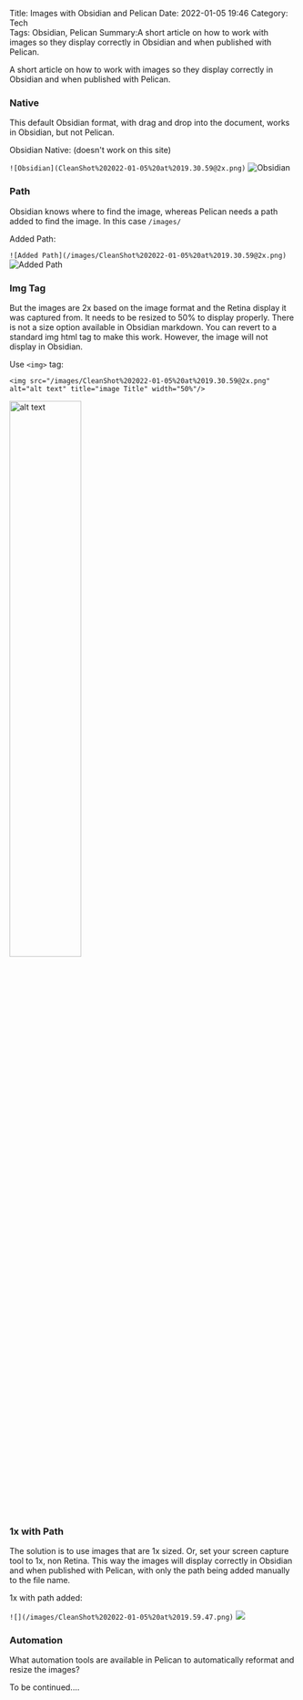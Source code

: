 Title: Images with Obsidian and Pelican
Date: 2022-01-05 19:46
Category: Tech	
Tags: Obsidian, Pelican
Summary:A short article on how to work with images so they display correctly in Obsidian and when published with Pelican.

A short article on how to work with images so they display correctly in Obsidian and when published with Pelican.

### Native
This default Obsidian format, with drag and drop into the document, works in Obsidian, but not Pelican.

Obsidian Native: (doesn't work on this site)

`![Obsidian](CleanShot%202022-01-05%20at%2019.30.59@2x.png)`
![Obsidian](CleanShot%202022-01-05%20at%2019.30.59@2x.png)

### Path
Obsidian knows where to find the image, whereas Pelican needs a path added to find the image. In this case `/images/`

Added Path:

`![Added Path](/images/CleanShot%202022-01-05%20at%2019.30.59@2x.png)`
![Added Path](/images/CleanShot%202022-01-05%20at%2019.30.59@2x.png)
 
### Img Tag
But the images are 2x based on the image format and the Retina display it was captured from. It needs to be resized to 50% to display properly. There is not a size option available in Obsidian markdown. You can revert to a standard img html tag to make this work. However, the image will not display in Obsidian.

Use `<img>` tag:

`<img src="/images/CleanShot%202022-01-05%20at%2019.30.59@2x.png" alt="alt text" title="image Title" width="50%"/>`

<img src="/images/CleanShot%202022-01-05%20at%2019.30.59@2x.png" alt="alt text" title="image Title" width="50%"/>

### 1x with Path
The solution is to use images that are 1x sized. Or, set your screen capture tool to 1x, non Retina. This way the images will display correctly in Obsidian and when published with Pelican, with only the path being added manually to the file name.

1x with path added:

`![](/images/CleanShot%202022-01-05%20at%2019.59.47.png)`
![](/images/CleanShot%202022-01-05%20at%2019.59.47.png)

### Automation

What automation tools are available in Pelican to automatically reformat and resize the images?

To be continued....